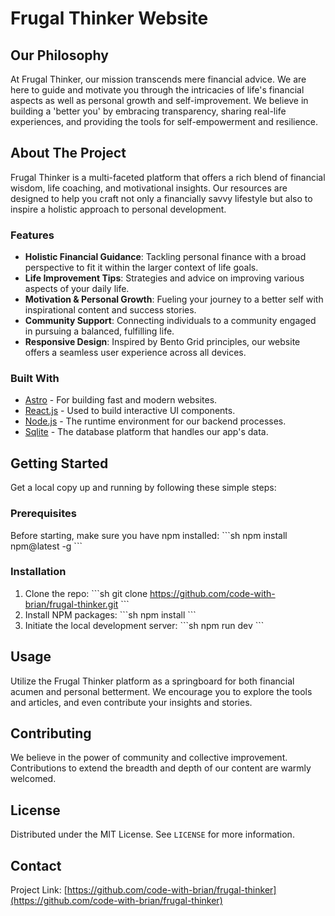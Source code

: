 # Frugal Thinker Website

## Our Philosophy

At Frugal Thinker, our mission transcends mere financial advice. We are here to guide and motivate you through the intricacies of life's financial aspects as well as personal growth and self-improvement. We believe in building a 'better you' by embracing transparency, sharing real-life experiences, and providing the tools for self-empowerment and resilience.

## About The Project

Frugal Thinker is a multi-faceted platform that offers a rich blend of financial wisdom, life coaching, and motivational insights. Our resources are designed to help you craft not only a financially savvy lifestyle but also to inspire a holistic approach to personal development.

### Features

- **Holistic Financial Guidance**: Tackling personal finance with a broad perspective to fit it within the larger context of life goals.
- **Life Improvement Tips**: Strategies and advice on improving various aspects of your daily life.
- **Motivation & Personal Growth**: Fueling your journey to a better self with inspirational content and success stories.
- **Community Support**: Connecting individuals to a community engaged in pursuing a balanced, fulfilling life.
- **Responsive Design**: Inspired by Bento Grid principles, our website offers a seamless user experience across all devices.

### Built With

- [Astro](https://astro.build/) - For building fast and modern websites.
- [React.js](https://reactjs.org/) - Used to build interactive UI components.
- [Node.js](https://nodejs.org/) - The runtime environment for our backend processes.
- [Sqlite](https://www.sqlite.org/) - The database platform that handles our app's data.

## Getting Started

Get a local copy up and running by following these simple steps:

### Prerequisites

Before starting, make sure you have npm installed:
\```sh
npm install npm@latest -g
\```

### Installation

1. Clone the repo:
   \```sh
   git clone https://github.com/code-with-brian/frugal-thinker.git
   \```
2. Install NPM packages:
   \```sh
   npm install
   \```
3. Initiate the local development server:
   \```sh
   npm run dev
   \```

## Usage

Utilize the Frugal Thinker platform as a springboard for both financial acumen and personal betterment. We encourage you to explore the tools and articles, and even contribute your insights and stories.

## Contributing

We believe in the power of community and collective improvement. Contributions to extend the breadth and depth of our content are warmly welcomed.

## License

Distributed under the MIT License. See `LICENSE` for more information.

## Contact

Project Link: [https://github.com/code-with-brian/frugal-thinker](https://github.com/code-with-brian/frugal-thinker)
